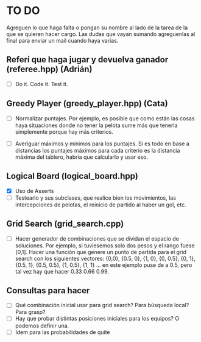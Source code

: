 # TO DO

Agreguen lo que haga falta o pongan su nombre al lado de la tarea de la que se quieren hacer cargo. Las dudas que vayan sumando agreguenlas al final para enviar un mail cuando haya varias.

## Referí que haga jugar y devuelva ganador (referee.hpp) (Adrián)

- [ ]  Do it. Code it. Test it.

## Greedy Player (greedy_player.hpp) (Cata)

- [ ]  Normalizar puntajes. Por ejemplo, es posible que como están las cosas haya situaciones donde no tener la pelota sume más que tenerla simplemente porque hay más criterios.

- [ ] Averiguar máximos y mínimos para los puntajes. Si es todo en base a distancias los puntajes máximos para cada criterio es la distancia máxima del tablero, habría que calcularlo y usar eso.

## Logical Board (logical_board.hpp)

- [X] Uso de Asserts
- [ ] Testearlo y sus subclases, que realice bien los movimientos, las intercepciones de pelotas, el reinicio de partido al haber un gol, etc.

## Grid Search (grid_search.cpp)

- [ ] Hacer generador de combinaciones que se dividan el espacio de soluciones. Por ejemplo, si tuviesemos solo dos pesos y el rango fuese [0,1]. Hacer una función que genere un punto de partida para el grid search con los siguientes vectores: {0,0}, {0.5, 0}, {1, 0}, {0, 0.5}, {0, 1}, {0.5, 1}, {0.5, 0.5}, {1, 0.5}, {1, 1} ... en este ejemplo puse de a 0.5, pero tal vez hay que hacer 0.33 0.66 0.99.

## Consultas para hacer

- [ ] Qué combinación inicial usar para grid search? Para búsqueda local? Para grasp?
- [ ] Hay que probar distintas posiciones iniciales para los equipos? O podemos definir una.
- [ ] Idem para las probabilidades de quite